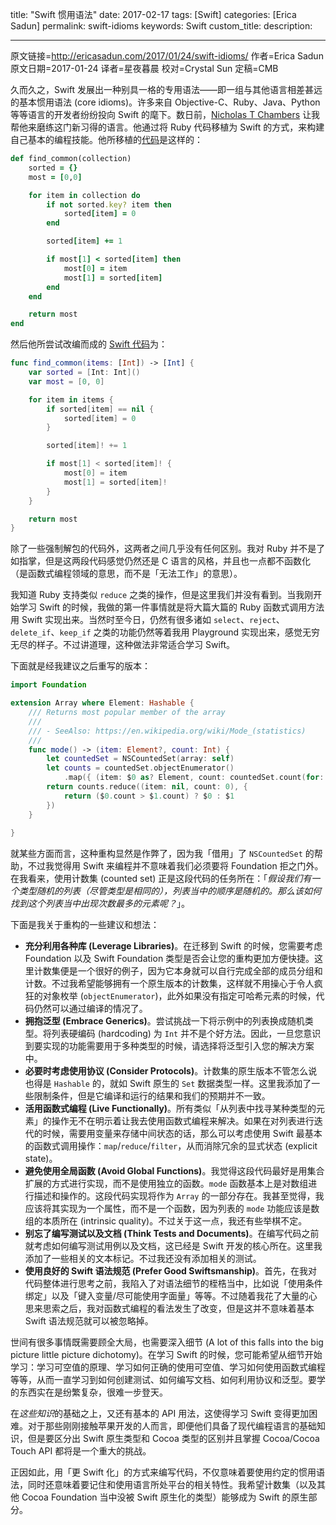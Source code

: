 title: "Swift 惯用语法"
date: 2017-02-17
tags: [Swift]
categories: [Erica Sadun]
permalink: swift-idioms
keywords: Swift
custom_title: 
description: 

---
原文链接=http://ericasadun.com/2017/01/24/swift-idioms/
作者=Erica Sadun
原文日期=2017-01-24
译者=星夜暮晨
校对=Crystal Sun
定稿=CMB

<!--此处开始正文-->

久而久之，Swift 发展出一种别具一格的专用语法——即一组与其他语言相差甚远的基本惯用语法 (core idioms)。许多来自 Objective-C、Ruby、Java、Python 等等语言的开发者纷纷投向 Swift 的麾下。数日前，[Nicholas T Chambers](https://github.com/ntchambers) 让我帮他来磨练这门新习得的语言。他通过将 Ruby 代码移植为 Swift 的方式，来构建自己基本的编程技能。他所移植的[代码](http://find_common.rb/)是这样的：

<!--more-->

```ruby
def find_common(collection)
    sorted = {}
    most = [0,0]

    for item in collection do
        if not sorted.key? item then
            sorted[item] = 0
        end

        sorted[item] += 1

        if most[1] < sorted[item] then
            most[0] = item
            most[1] = sorted[item]
        end
    end

    return most
end
```

然后他所尝试改编而成的 [Swift 代码](https://gist.github.com/ntchambers/48a458726458f4d710d57fa962519898#file-find_common-swift)为：

```swift
func find_common(items: [Int]) -> [Int] {
    var sorted = [Int: Int]()
    var most = [0, 0]

    for item in items {
        if sorted[item] == nil {
            sorted[item] = 0
        }

        sorted[item]! += 1

        if most[1] < sorted[item]! {
            most[0] = item
            most[1] = sorted[item]!
        }
    }

    return most
}
```

除了一些强制解包的代码外，这两者之间几乎没有任何区别。我对 Ruby 并不是了如指掌，但是这两段代码感觉仍然还是 C 语言的风格，并且也一点都不函数化（是函数式编程领域的意思，而不是「无法工作」的意思）。

我知道 Ruby 支持类似 `reduce` 之类的操作，但是这里我们并没有看到。当我刚开始学习 Swift 的时候，我做的第一件事情就是将大篇大篇的 Ruby 函数式调用方法用 Swift 实现出来。当然时至今日，仍然有很多诸如 `select`、`reject`、`delete_if`、`keep_if` 之类的功能仍然等着我用 Playground 实现出来，感觉无穷无尽的样子。不过讲道理，这种做法非常适合学习 Swift。

下面就是经我建议之后重写的版本：

```swift
import Foundation

extension Array where Element: Hashable {
    /// Returns most popular member of the array
    ///
    /// - SeeAlso: https://en.wikipedia.org/wiki/Mode_(statistics)
    ///
    func mode() -> (item: Element?, count: Int) {
        let countedSet = NSCountedSet(array: self)
        let counts = countedSet.objectEnumerator()
            .map({ (item: $0 as? Element, count: countedSet.count(for: $0)) })
        return counts.reduce((item: nil, count: 0), {
            return ($0.count > $1.count) ? $0 : $1
        })
    }
    
}
```

就某些方面而言，这种重构显然是作弊了，因为我「借用」了 `NSCountedSet` 的帮助，不过我觉得用 Swift 来编程并不意味着我们必须要将 Foundation 拒之门外。在我看来，使用计数集 (counted set) 正是这段代码的任务所在：「*假设我们有一个类型随机的列表（尽管类型是相同的），列表当中的顺序是随机的。那么该如何找到这个列表当中出现次数最多的元素呢？*」。

下面是我关于重构的一些建议和想法：

* **充分利用各种库 (Leverage Libraries)**。在迁移到 Swift 的时候，您需要考虑 Foundation 以及 Swift Foundation 类型是否会让您的重构更加方便快捷。这里计数集便是一个很好的例子，因为它本身就可以自行完成全部的成员分组和计数。不过我希望能够拥有一个原生版本的计数集，这样就不用操心于令人疯狂的对象枚举 (`objectEnumerator`)，此外如果没有指定可哈希元素的时候，代码仍然可以通过编译的情况了。
* **拥抱泛型 (Embrace Generics)**。尝试挑战一下将示例中的列表换成随机类型。将列表硬编码 (hardcoding) 为 `Int`  并不是个好方法。因此，一旦您意识到要实现的功能需要用于多种类型的时候，请选择将泛型引入您的解决方案中。
* **必要时考虑使用协议 (Consider Protocols)**。计数集的原生版本不管怎么说也得是 `Hashable` 的，就如 Swift 原生的 `Set` 数据类型一样。这里我添加了一些限制条件，但是它编译和运行的结果和我们的预期并不一致。
* **活用函数式编程 (Live Functionally)**。所有类似「从列表中找寻某种类型的元素」的操作无不在明示着让我去使用函数式编程来解决。如果在对列表进行迭代的时候，需要用变量来存储中间状态的话，那么可以考虑使用 Swift 最基本的函数式调用操作：`map`/`reduce`/`filter`，从而消除冗余的显式状态 (explicit state)。
* **避免使用全局函数 (Avoid Global Functions)**。我觉得这段代码最好是用集合扩展的方式进行实现，而不是使用独立的函数。`mode` 函数基本上是对数组进行描述和操作的。这段代码实现将作为 `Array` 的一部分存在。我甚至觉得，我应该将其实现为一个属性，而不是一个函数，因为列表的 `mode` 功能应该是数组的本质所在 (intrinsic quality)。不过关于这一点，我还有些举棋不定。
* **别忘了编写测试以及文档 (Think Tests and Documents)**。在编写代码之前就考虑如何编写测试用例以及文档，这已经是 Swift 开发的核心所在。这里我添加了一些相关的文本标记。不过我还没有添加相关的测试。
* **使用良好的 Swift 语法规范 (Prefer Good Swiftsmanship)**。首先，在我对代码整体进行思考之前，我陷入了对语法细节的桎梏当中，比如说「使用条件绑定」以及「键入变量/尽可能使用字面量」等等。不过随着我花了大量的心思来思索之后，我对函数式编程的看法发生了改变，但是这并不意味着基本 Swift 语法规范就可以被忽略掉。

世间有很多事情既需要顾全大局，也需要深入细节 (A lot of this falls into the big picture little picture dichotomy)。在学习 Swift 的时候，您可能希望从细节开始学习：学习可空值的原理、学习如何正确的使用可空值、学习如何使用函数式编程等等，从而一直学习到如何创建测试、如何编写文档、如何利用协议和泛型。要学的东西实在是纷繁复杂，很难一步登天。

在*这些知识*的基础之上，又还有基本的 API 用法，这使得学习 Swift 变得更加困难。对于那些刚刚接触苹果开发的人而言，即便他们具备了现代编程语言的基础知识，但是要区分出 Swift 原生类型和 Cocoa 类型的区别并且掌握 Cocoa/Cocoa Touch API 都将是一个重大的挑战。

正因如此，用「更 Swift 化」的方式来编写代码，不仅意味着要使用约定的惯用语法，同时还意味着要记住和使用语言所处平台的相关特性。我希望计数集（以及其他 Cocoa Foundation 当中没被 Swift 原生化的类型）能够成为 Swift 的原生部分。